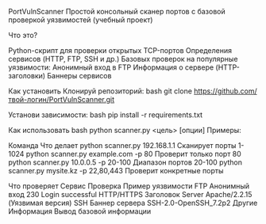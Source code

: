 PortVulnScanner
Простой консольный сканер портов с базовой проверкой уязвимостей (учебный проект)

Что это?

Python-скрипт для проверки открытых TCP-портов
Определения сервисов (HTTP, FTP, SSH и др.)
Базовых проверок на популярные уязвимости:
Анонимный вход в FTP
Информация о сервере (HTTP-заголовки)
Баннеры сервисов

Как установить
Клонируй репозиторий:
bash
git clone https://github.com/твой-логин/PortVulnScanner.git

Установи зависимости:
bash
pip install -r requirements.txt

Как использовать
bash
python scanner.py <цель> [опции]
Примеры:

Команда	                                  Что делает
python scanner.py 192.168.1.1	            Сканирует порты 1-1024
python scanner.py example.com -p 80	      Проверит только порт 80
python scanner.py 10.0.0.5 -p 20-100	    Диапазон портов 20-100
python scanner.py mysite.kz -p 22,80,443	Проверит конкретные порты

Что проверяет
Сервис	    Проверка	        Пример уязвимости
FTP	        Анонимный вход	  230 Login successful
HTTP/HTTPS	Заголовок Server	Apache/2.2.15 (Уязвимая версия)
SSH	        Баннер сервера	  SSH-2.0-OpenSSH_7.2p2
Другие	    Информация	      Вывод базовой информации

